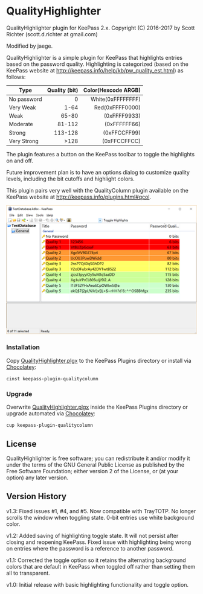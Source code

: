 # QualityHighlighter
QualityHighlighter plugin for KeePass 2.x.
Copyright (C) 2016-2017 by Scott Richter (scott.d.richter at gmail.com)

Modified by jaege.

QualityHighlighter is a simple plugin for KeePass that highlights entries based on the password quality. Highlighting is categorized (based on the KeePass website at http://keepass.info/help/kb/pw_quality_est.html) as follows:

|    Type     | Quality (bit) | Color(Hexcode ARGB) |
| ----------- | ------------: | ------------------: |
| No password |             0 |   White(0xFFFFFFFF) |
| Very Weak   |          1-64 |     Red(0xFFFF0000) |
| Weak        |         65-80 |        (0xFFFF9933) |
| Moderate    |        81-112 |        (0xFFFFFF66) |
| Strong      |       113-128 |        (0xFFCCFF99) |
| Very Strong |          >128 |        (0xFFCCFFCC) |

The plugin features a button on the KeePass toolbar to toggle the highlights on and off.

Future improvement plan is to have an options dialog to customize quality levels, including the bit cutoffs and highlight colors.

This plugin pairs very well with the QualityColumn plugin available on the KeePass website at http://keepass.info/plugins.html#qcol.

![Example Screenshot](example.png)

### Installation

Copy [QualityHighlighter.plgx](https://github.com/sdrichter/QualityHighlighter/releases/latest/download/QualityHighlighter.plgx) to the KeePass Plugins directory or install via [Chocolatey](https://community.chocolatey.org/packages/keepass-plugin-qualitycolumn#install):

```
cinst keepass-plugin-qualitycolumn
```

### Upgrade

Overwrite [QualityHighlighter.plgx](https://github.com/sdrichter/QualityHighlighter/releases/latest/download/QualityHighlighter.plgx) inside the KeePass Plugins directory or upgrade automated via [Chocolatey](https://community.chocolatey.org/packages/keepass-plugin-qualitycolumn#upgrade):

```
cup keepass-plugin-qualitycolumn
```

## License

QualityHighlighter is free software; you can redistribute it and/or modify it under the terms of the GNU General Public License as published by the Free Software Foundation; either version 2 of the License, or (at your option) any later version.

## Version History

v1.3: Fixed issues #1, #4, and #5. Now compatible with TrayTOTP. No longer scrolls the window when toggling state. 0-bit entries use white background color.

v1.2: Added saving of highlighting toggle state. It will not persist after closing and reopening KeePass. Fixed issue with highlighting being wrong on entries where the password is a reference to another password.

v1.1: Corrected the toggle option so it retains the alternating background colors that are default in KeePass when toggled off rather than setting them all to transparent.

v1.0: Initial release with basic highlighting functionality and toggle option.
